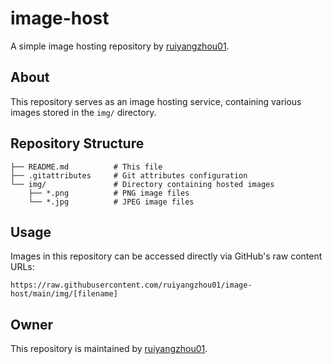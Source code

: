 # image-host

A simple image hosting repository by [ruiyangzhou01](https://github.com/ruiyangzhou01).

## About

This repository serves as an image hosting service, containing various images stored in the `img/` directory.

## Repository Structure

```
├── README.md          # This file
├── .gitattributes     # Git attributes configuration
└── img/               # Directory containing hosted images
    ├── *.png          # PNG image files
    └── *.jpg          # JPEG image files
```

## Usage

Images in this repository can be accessed directly via GitHub's raw content URLs:

```
https://raw.githubusercontent.com/ruiyangzhou01/image-host/main/img/[filename]
```

## Owner

This repository is maintained by [ruiyangzhou01](https://github.com/ruiyangzhou01).
 
